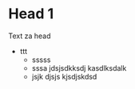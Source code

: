 
# Head 1


Text za head

* ttt
  - sssss
  - sssa jdsjsdkksdj kasdlksdalk
  - jsjk djsjs kjsdjskdsd


